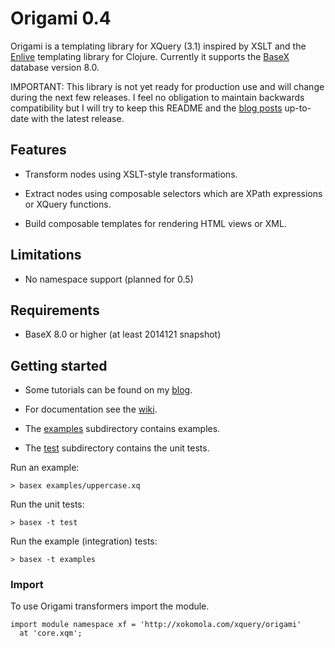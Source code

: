 # Origami 0.4

Origami is a templating library for XQuery (3.1) inspired by XSLT and the
[Enlive](https://github.com/cgrand/enlive) templating library for Clojure.
Currently it supports the [BaseX](http://basex.org) database version 8.0.

IMPORTANT: This library is not yet ready for production use and will change
during the next few releases. I feel no obligation to maintain backwards
compatibility but I will try to keep this README and the [blog
posts](http://xokomola.com/) up-to-date with the latest release.

## Features

- Transform nodes using XSLT-style transformations.

- Extract nodes using composable selectors which are XPath expressions or XQuery
  functions.

- Build composable templates for rendering HTML views or XML.

## Limitations

- No namespace support (planned for 0.5)

## Requirements

- BaseX 8.0 or higher (at least 2014121 snapshot)

## Getting started

- Some tutorials can be found on my [blog][blog].

- For documentation see the [wiki][wiki].

- The [examples][examples] subdirectory contains examples.

- The [test][tests] subdirectory contains the unit tests.

Run an example:

~~~xquery
> basex examples/uppercase.xq
~~~

Run the unit tests:

~~~xquery
> basex -t test
~~~

Run the example (integration) tests:

~~~xquery
> basex -t examples
~~~

### Import

To use Origami transformers import the module.

~~~xquery
import module namespace xf = 'http://xokomola.com/xquery/origami'
  at 'core.xqm';
~~~

[examples]: https://github.com/xokomola/origami/tree/master/examples
[tests]: https://github.com/xokomola/origami/tree/master/test
[blog]: http://xokomola.com/
[wiki]: https://github.com/xokomola/origami/wiki


